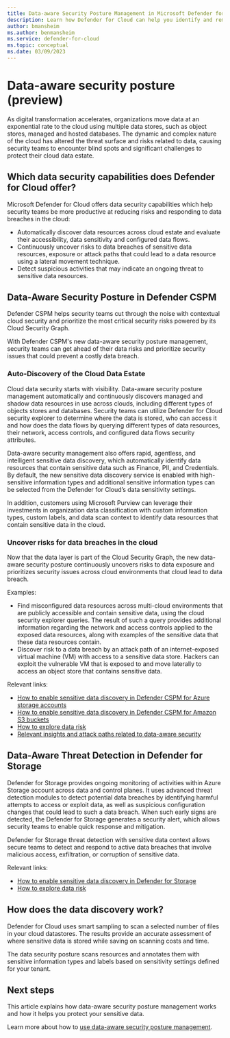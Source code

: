 ```yaml
---
title: Data-aware Security Posture Management in Microsoft Defender for Cloud
description: Learn how Defender for Cloud can help you identify and remediate data security posture issues in your cloud environment.
author: bmansheim
ms.author: benmansheim
ms.service: defender-for-cloud
ms.topic: conceptual
ms.date: 03/09/2023
---
```

# Data-aware security posture (preview)

As digital transformation accelerates, organizations move data at an exponential rate to the cloud using multiple data stores, such as object stores, managed and hosted databases. The dynamic and complex nature of the cloud has altered the threat surface and risks related to data, causing security teams to encounter blind spots and significant challenges to protect their cloud data estate.

## Which data security capabilities does Defender for Cloud offer?

Microsoft Defender for Cloud offers data security capabilities which help security teams be more productive at reducing risks and responding to data breaches in the cloud:
- Automatically discover data resources across cloud estate and evaluate their accessibility, data sensitivity and configured data flows.
- Continuously uncover risks to data breaches of sensitive data resources, exposure or attack paths that could lead to a data resource using a lateral movement technique. 
- Detect suspicious activities that may indicate an ongoing threat to sensitive data resources.

## Data-Aware Security Posture in Defender CSPM

Defender CSPM helps security teams cut through the noise with contextual cloud security and prioritize the most critical security risks powered by its Cloud Security Graph. 

With Defender CSPM's new data-aware security posture management, security teams can get ahead of their data risks and prioritize security issues that could prevent a costly data breach.

### Auto-Discovery of the Cloud Data Estate
Cloud data security starts with visibility.  Data-aware security posture management automatically and continuously discovers managed and shadow data resources in use across clouds, including different types of objects stores and databases. Security teams can utilize Defender for Cloud security explorer to determine where the data is stored, who can access it and how does the data flows by querying different types of data resources, their network, access controls, and configured data flows security attributes.

Data-aware security management also offers rapid, agentless, and intelligent sensitive data discovery, which automatically identify data resources that contain sensitive data such as Finance, PII, and Credentials. By default, the new sensitive data discovery service is enabled with high-sensitive information types and additional sensitive information types can be selected from the Defender for Cloud’s data sensitivity settings.

In addition, customers using Microsoft Purview can leverage their investments in organization data classification with custom information types, custom labels, and data scan context to identify data resources that contain sensitive data in the cloud.

### Uncover risks for data breaches in the cloud
Now that the data layer is part of the Cloud Security Graph, the new data-aware security posture continuously uncovers risks to data exposure and prioritizes security issues across cloud environments that cloud lead to data breach.

Examples:
- Find misconfigured data resources across multi-cloud environments that are publicly accessible and contain sensitive data, using the cloud security explorer queries. The result of such a query provides additional information regarding the network and access controls applied to the exposed data resources, along with examples of the sensitive data that these data resources contain.
- Discover risk to a data breach by an attack path of an internet-exposed virtual machine (VM) with access to a sensitive data store. Hackers can exploit the vulnerable VM that is exposed to and move laterally to access an object store that contains sensitive data.


Relevant links:
- [How to enable sensitive data discovery in Defender CSPM for Azure storage accounts](data-security-posture-enable.md)
- [How to enable sensitive data discovery in Defender CSPM for Amazon S3 buckets](data-security-posture-enable-aws.md)
- [How to explore data risk](data-security-review-risks.md)
- [Relevant insights and attack paths related to data-aware security](data-security-scans.md)

## Data-Aware Threat Detection in Defender for Storage
Defender for Storage provides ongoing monitoring of activities within Azure Storage account across data and control planes. It uses advanced threat detection modules to detect potential data breaches by identifying harmful attempts to access or exploit data, as well as suspicious configuration changes that could lead to such a data breach. When such early signs are detected, the Defender for Storage generates a security alert, which allows security teams to enable quick response and mitigation.

Defender for Storage threat detection with sensitive data context allows secure teams to detect and respond to active data breaches that involve malicious access, exfiltration, or corruption of sensitive data.

Relevant links:
- [How to enable sensitive data discovery in Defender for Storage](defender-for-storage-enable.md)
- [How to explore data risk](data-security-review-risks.md)

## How does the data discovery work?
Defender for Cloud uses smart sampling to scan a selected number of files in your cloud datastores. The results provide an accurate assessment of where sensitive data is stored while saving on scanning costs and time.

The data security posture scans resources and annotates them with sensitive information types and labels based on sensitivity settings defined for your tenant.

## Next steps

This article explains how data-aware security posture management works and how it helps you protect your sensitive data.

Learn more about how to [use data-aware security posture management](data-security-posture-enable.md).